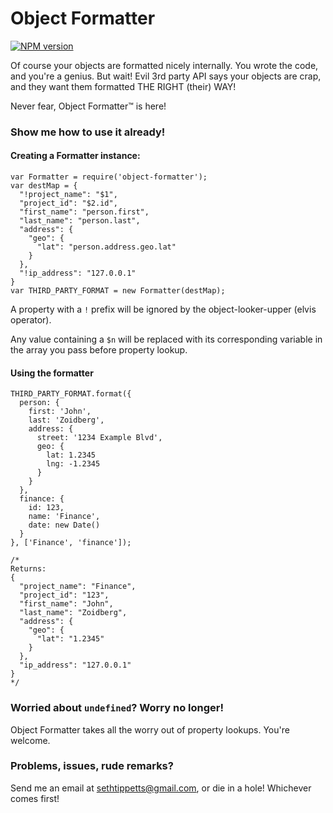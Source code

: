 # Object Formatter

[![NPM version](https://img.shields.io/npm/v/object-formatter.svg)](https://www.npmjs.org/package/object-formatter)

Of course your objects are formatted nicely internally. You wrote the code, and you're a genius. But wait! Evil 3rd party API says your objects are crap, and they want them formatted THE RIGHT (their) WAY!

Never fear, Object Formatter™ is here!

### Show me how to use it already!

#### Creating a Formatter instance:
```
var Formatter = require('object-formatter');
var destMap = {
  "!project_name": "$1",
  "project_id": "$2.id",
  "first_name": "person.first",
  "last_name": "person.last",
  "address": {
    "geo": {
      "lat": "person.address.geo.lat"
    }
  },
  "!ip_address": "127.0.0.1"
}
var THIRD_PARTY_FORMAT = new Formatter(destMap);
```

A property with a `!` prefix will be ignored by the object-looker-upper (elvis operator).

Any value containing a `$n` will be replaced with its corresponding variable in the array you pass before property lookup.

#### Using the formatter
```
THIRD_PARTY_FORMAT.format({
  person: {
    first: 'John',
    last: 'Zoidberg',
    address: {
      street: '1234 Example Blvd',
      geo: {
        lat: 1.2345
        lng: -1.2345
      }
    }
  },
  finance: {
    id: 123,
    name: 'Finance',
    date: new Date()
  }
}, ['Finance', 'finance']);

/* 
Returns:
{
  "project_name": "Finance",
  "project_id": "123",
  "first_name": "John",
  "last_name": "Zoidberg",
  "address": {
    "geo": {
      "lat": "1.2345"
    }
  },
  "ip_address": "127.0.0.1"
}
*/
```

### Worried about `undefined`? Worry no longer!

Object Formatter takes all the worry out of property lookups. You're welcome.

### Problems, issues, rude remarks?
Send me an email at sethtippetts@gmail.com, or die in a hole! Whichever comes first!
